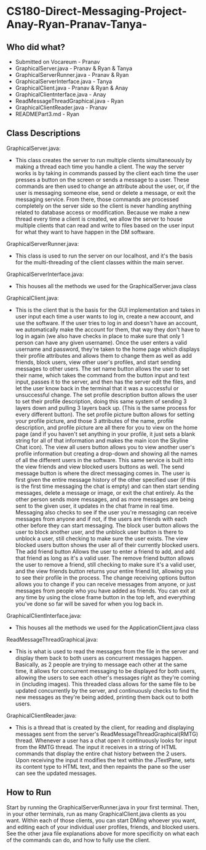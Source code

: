 # CS180-Direct-Messaging-Project-Anay-Ryan-Pranav-Tanya-

## Who did what?
- Submitted on Vocareum - Pranav
- GraphicalServer.java - Pranav & Ryan & Tanya
- GraphicalServerRunner.java - Pranav & Ryan
- GraphicalServerInterface.java - Tanya
- GraphicalClient.java - Pranav & Ryan & Anay
- GraphicalClientnterface.java - Anay
- ReadMessageThreadGraphical.java - Ryan
- GraphicalClientReader.java - Pranav
- READMEPart3.md - Ryan


## Class Descriptions
GraphicalServer.java:
- This class creates the server to run multiple clients simultaneously by making a thread each time you handle a client.
The way the server works is by taking in commands passed by the client each time the user presses a button on the screen or sends a message to a user. These commands are then used to change an attribute about the user, or, if the user is messaging someone else, send or delete a message, or exit the messaging service.
From there, those commands are processed completely on the server side so the client is never handling anything related to database access or modification.
Because we make a new thread every time a client is created, we allow the server to house multiple clients that can read and write to files based on the user input for what they want to have happen in the DM software.


GraphicalServerRunner.java:
- This class is used to run the server on our localhost, and it's the basis for the multi-threading of the client classes within the main server.

GraphicalServerInterface.java:
- This houses all the methods we used for the GraphicalServer.java class

GraphicalClient.java:
- This is the client that is the basis for the GUI implementation and takes in user input each time a user wants to log in, create a new account, and use the software.
If the user tries to log in and doesn't have an account, we automatically make the account for them, that way they don't have to log in again (we also have checks in place to make sure that only 1 person can have any given username).
Once the user enters a valid username and password, they're taken to the home page which displays their profile attributes and allows them to change them as well as add friends, block users, view other user's profiles, and start sending messages to other users.
The set name button allows the user to set their name, which takes the command from the button input and text input, passes it to the server, and then has the server edit the files, and let the user know back in the terminal that it was a successful or unsuccessful change.
The set profile description button allows the user to set their profile description, doing this same system of sending 3 layers down and pulling 3 layers back up. (This is the same process for every different button).
The set profile picture button allows for setting your profile picture, and those 3 attributes of the name, profile description, and profile picture are all there for you to view on the home page (and if you haven't set anything in your profile, it just sets a blank string for all of that information and makes the main icon the Skyline Chat icon).
The view all users button allows you to view another user's profile information but creating a drop-down and showing all the names of all the different users in the software. This same service is built into the view friends and view blocked users buttons as well.
The send message button is where the direct messaging comes in. The user is first given the entire message history of the other specified user (if this is the first time messaging the chat is empty) and can then start sending messages, delete a message or image, or exit the chat entirely.
As the other person sends more messages, and as more messages are being sent to the given user, it updates in the chat frame in real time.
Messaging also checks to see if the user you're messaging can receive messages from anyone and if not, if the users are friends with each other before they can start messaging. 
The block user button allows the user to block another user, and the unblock user button is there to unblock a user, still checking to make sure the user exists.
The view blocked users button shows the user all of their currently blocked users.
The add friend button Allows the user to enter a friend to add, and add that friend as long as it's a valid user.
The remove friend button allows the user to remove a friend, still checking to make sure it's a valid user, and the view friends button returns your entire friend list, allowing you to see their profile in the process.
The change receiving options button allows you to change if you can receive messages from anyone, or just messages from people who you have added as friends.
You can exit at any time by using the close frame button in the top left, and everything you've done so far will be saved for when you log back in.

GraphicalClientInterface.java:
- This houses all the methods we used for the ApplicationClient.java class


ReadMessageThreadGraphical.java:
- This is what is used to read the messages from the file in the server and display them back to both users as concurrent messages happen.
Basically, as 2 people are trying to message each other at the same time, it allows for concurrent messaging to be displayed for both users, allowing the users to see each other's messages right as they're coming in (including images).
This threaded class allows for the same file to be updated concurrently by the server, and continuously checks to find the new messages as they're being added, printing them back out to both users.

GraphicalClientReader.java:
- This is a thread that is created by the client, for reading and displaying messages sent from the server's ReadMessageThreadGraphical(RMTG) thread. Whenever a user has a chat open it continuously looks for input from the RMTG thread. The input it receives in a string of HTML commands that display the entire chat history between the 2 users. Upon receiving the input it modifies the text within the JTextPane, sets its content type to HTML text, and then repaints the pane so the user can see the updated messages.


## How to Run 
Start by running the GraphicalServerRunner.java in your first terminal. Then, in your other terminals, run as many GraphicalClient.java clients as you want. Within each of those clients, you can start DMing whoever you want, and editing each of your individual user profiles, friends, and blocked users. See the other java file explanations above for more specificity on what each of the commands can do, and how to fully use the client.




